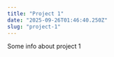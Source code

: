 ```yaml
---
title: "Project 1"
date: "2025-09-26T01:46:40.250Z"
slug: "project-1"
---
```



Some info about project 1

